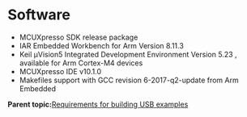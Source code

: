 # Software

-   MCUXpresso SDK release package
-   IAR Embedded Workbench for Arm Version 8.11.3
-   Keil µVision5 Integrated Development Environment Version 5.23 , available for Arm Cortex-M4 devices
-   MCUXpresso IDE v10.1.0
-   Makefiles support with GCC revision 6-2017-q2-update from Arm Embedded

**Parent topic:**[Requirements for building USB examples](../topics/requirements_for_building_usb_examples.md)

